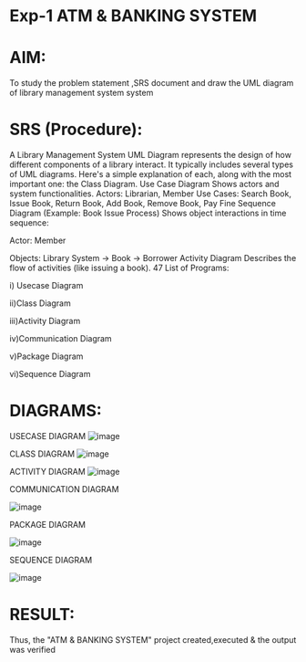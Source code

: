 # Exp-1 ATM & BANKING SYSTEM

# AIM:
To study the problem statement ,SRS document and draw the UML diagram of library management system system
# SRS (Procedure):
A Library Management System UML Diagram represents the design of how different components of a library interact. It typically includes several types of UML diagrams. Here's a simple explanation of each, along with the most important one: the Class Diagram.
Use Case Diagram
Shows actors and system functionalities.
Actors: Librarian, Member
Use Cases: Search Book, Issue Book, Return Book, Add Book, Remove Book, Pay Fine
Sequence Diagram (Example: Book Issue Process)
Shows object interactions in time sequence:

Actor: Member

Objects: Library System → Book → Borrower
Activity Diagram
Describes the flow of activities (like issuing a book).
47
List of Programs:

i) Usecase Diagram

ii)Class Diagram

iii)Activity Diagram

iv)Communication Diagram

v)Package Diagram

vi)Sequence Diagram
# DIAGRAMS:
USECASE DIAGRAM
![image](https://github.com/user-attachments/assets/b87fedd4-4349-4419-a283-e6e9fff8a1ec)

CLASS DIAGRAM
![image](https://github.com/user-attachments/assets/bbca17f1-b2ff-4420-a62a-a66a4990f1e8)

ACTIVITY DIAGRAM
![image](https://github.com/user-attachments/assets/267cb67c-c6e0-438a-8ad9-dd057c9f21ef)

COMMUNICATION DIAGRAM

![image](https://github.com/user-attachments/assets/a7072077-56d6-42fa-b321-03e5b43ab89e)

PACKAGE DIAGRAM

![image](https://github.com/user-attachments/assets/54e333ca-714f-47a9-831f-a4cba19e3b30)

SEQUENCE DIAGRAM

![image](https://github.com/user-attachments/assets/7488a745-27b1-4bc3-9bf9-6b8bd182e418)

# RESULT:
Thus, the "ATM & BANKING SYSTEM" project created,executed & the output was verified
